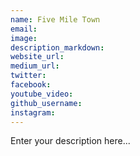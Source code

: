 ```yaml
---
name: Five Mile Town
email:
image:
description_markdown:
website_url:
medium_url:
twitter:
facebook:
youtube_video:
github_username:
instagram:
---
```


Enter your description here...
